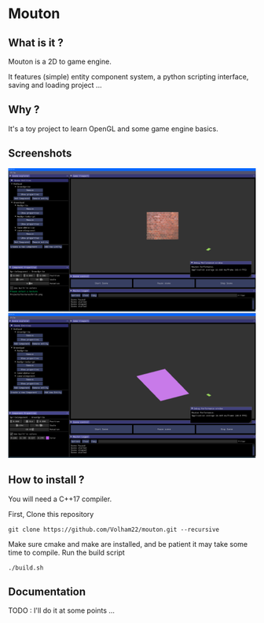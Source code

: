# Mouton

What is it ?
------

Mouton is a 2D to game engine.

It features (simple) entity component system, a python scripting interface,
saving and loading project ...

## Why ?

It's a toy project to learn OpenGL and some game engine basics.

## Screenshots

![Scene](screenshots/scene1.png?raw=true)
![Scene](screenshots/scene2.png?raw=true)

How to install ?
------

You will need a C++17 compiler.

First, Clone this repository

```
git clone https://github.com/Volham22/mouton.git --recursive
```

Make sure cmake and make are installed, and be patient it may take some time to compile.
Run the build script

```
./build.sh
```

Documentation
------

TODO : I'll do it at some points ...
